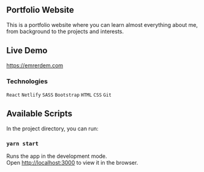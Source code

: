 ## Portfolio Website

This is a portfolio website where you can learn almost everything about me, from background to the projects and interests.

## Live Demo

https://emrerdem.com

### Technologies

```React```
`Netlify`
`SASS`
`Bootstrap`
`HTML`
`CSS`
`Git`

## Available Scripts

In the project directory, you can run:

### `yarn start`

Runs the app in the development mode.<br />
Open [http://localhost:3000](http://localhost:3000) to view it in the browser.
